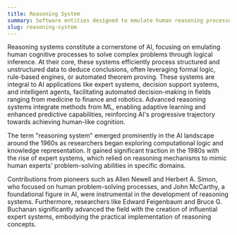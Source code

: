 ```yaml
---
title: Reasoning System  
summary: Software entities designed to emulate human reasoning processes by drawing logical inferences from available data or known facts.
slug: reasoning-system
---  
```


Reasoning systems constitute a cornerstone of AI, focusing on emulating human cognitive processes to solve complex problems through logical inference. At their core, these systems efficiently process structured and unstructured data to deduce conclusions, often leveraging formal logic, rule-based engines, or automated theorem proving. These systems are integral to AI applications like expert systems, decision support systems, and intelligent agents, facilitating automated decision-making in fields ranging from medicine to finance and robotics. Advanced reasoning systems integrate methods from ML, enabling adaptive learning and enhanced predictive capabilities, reinforcing AI's progressive trajectory towards achieving human-like cognition.

The term "reasoning system" emerged prominently in the AI landscape around the 1960s as researchers began exploring computational logic and knowledge representation. It gained significant traction in the 1980s with the rise of expert systems, which relied on reasoning mechanisms to mimic human experts' problem-solving abilities in specific domains.

Contributions from pioneers such as Allen Newell and Herbert A. Simon, who focused on human problem-solving processes, and John McCarthy, a foundational figure in AI, were instrumental in the development of reasoning systems. Furthermore, researchers like Edward Feigenbaum and Bruce G. Buchanan significantly advanced the field with the creation of influential expert systems, embodying the practical implementation of reasoning concepts.
